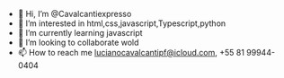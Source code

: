 - 👋 Hi, I’m @Cavalcantiexpresso
- 👀 I’m interested in html,css,javascript,Typescript,python
- 🌱 I’m currently learning javascript
- 💞️ I’m looking to collaborate wold
- 📫 How to reach me  lucianocavalcantipf@icloud.com, +55 81 99944-0404

<!---
Cavalcantiexpresso/Cavalcantiexpresso is a ✨ special ✨ repository because its `README.md` (this file) appears on your GitHub profile.
You can click the Preview link to take a look at your changes.
--->
